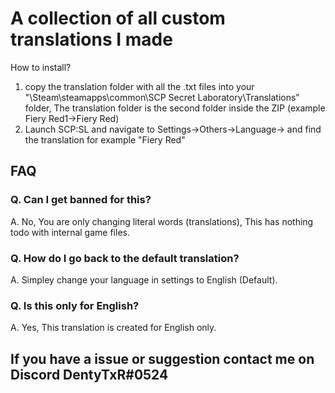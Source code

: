 # A collection of all custom translations I made

How to install?
1. copy the translation folder with all the .txt files into your "\Steam\steamapps\common\SCP Secret Laboratory\Translations" folder, The translation folder is the second folder inside the ZIP (example Fiery Red1->Fiery Red)
2. Launch SCP:SL and navigate to Settings->Others->Language-> and find the translation for example "Fiery Red"


## FAQ

### Q. Can I get banned for this?

A. No, You are only changing literal words (translations), This has nothing todo with internal game files.




### Q. How do I go back to the default translation?

A. Simpley change your language in settings to English (Default).



### Q. Is this only for English?

A. Yes, This translation is created for English only.



## If you have a issue or suggestion contact me on Discord DentyTxR#0524
